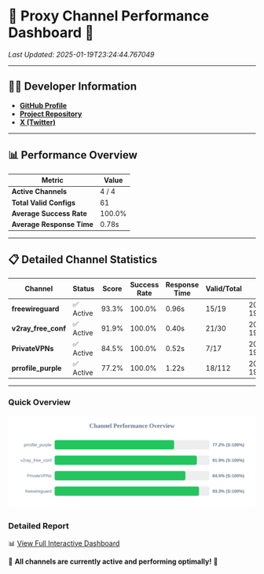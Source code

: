 # 🌟 Proxy Channel Performance Dashboard 🌟

_Last Updated: 2025-01-19T23:24:44.767049_

---

## 👩‍💻 Developer Information

- **[GitHub Profile](https://github.com/4n0nymou3)**  
- **[Project Repository](https://github.com/4n0nymou3/multi-proxy-config-fetcher)**  
- **[X (Twitter)](https://x.com/4n0nymou3)**  

---

## 📊 Performance Overview

| Metric                | Value       |
|-----------------------|-------------|
| **Active Channels**   | 4 / 4       |
| **Total Valid Configs** | 61          |
| **Average Success Rate** | 100.0%      |
| **Average Response Time** | 0.78s       |

---

## 📋 Detailed Channel Statistics

| Channel          | Status     | Score  | Success Rate | Response Time | Valid/Total | Last Success               |
|------------------|------------|--------|--------------|---------------|-------------|----------------------------|
| **freewireguard**  | ✅ Active  | 93.3%  | 100.0% | 0.96s         | 15/19       | 2025-01-19T23:24:44.765246 |
| **v2ray_free_conf**  | ✅ Active  | 91.9%  | 100.0% | 0.40s         | 21/30       | 2025-01-19T23:24:43.216485 |
| **PrivateVPNs**  | ✅ Active  | 84.5%  | 100.0% | 0.52s         | 7/17       | 2025-01-19T23:24:43.777879 |
| **prrofile_purple**  | ✅ Active  | 77.2%  | 100.0% | 1.22s         | 18/112       | 2025-01-19T23:24:42.757110 |

---

### Quick Overview
<div align="center">
  <a href="https://raw.githubusercontent.com/nullluser/NullRepo/refs/heads/main/assets/channel_stats_chart.svg">
    <img src="https://raw.githubusercontent.com/nullluser/NullRepo/refs/heads/main/assets/channel_stats_chart.svg" alt="Source Performance Statistics" width="800">
  </a>
</div>

### Detailed Report
📊 [View Full Interactive Dashboard](https://htmlpreview.github.io/?https://github.com/nullluser/NullRepo/blob/main/assets/performance_report.html)

🎉 **All channels are currently active and performing optimally!** 🎉
